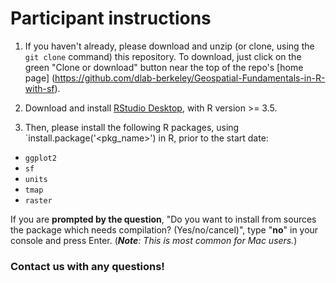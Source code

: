 # Participant instructions

1. If you haven't already, please download and unzip (or clone, using the `git clone` command) this repository. To download, just click on the green "Clone or download" button near the top of the repo's [home page] (https://github.com/dlab-berkeley/Geospatial-Fundamentals-in-R-with-sf).

2. Download and install [RStudio Desktop](https://rstudio.com/products/rstudio/), with R version >= 3.5.

3. Then, please install the following R packages, using `install.package('<pkg_name>') in R, prior to the start date:
  * `ggplot2`
  * `sf`
  * `units`
  * `tmap`
  * `raster`

If you are __prompted by the question__, "Do you want to install from sources the package which needs compilation? (Yes/no/cancel)", type "**no**" in your console and press Enter. (***Note**: This is most common for Mac users.*)

<!-- 
TO DO add confirmation code that their packages are installed correctly
4. After installation is complete, open the ['01-core_concepts_and_plotting.html'](https://dlab-berkeley.github.io/Geospatial-Fundamentals-in-R-with-sf/01-core_concepts_and_plotting.html#1) file in the 'docs' folder, to launch Pthe slides for Part I.
-->

### Contact us with any questions!

